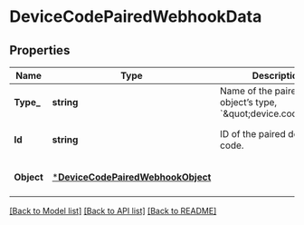 # DeviceCodePairedWebhookData

## Properties
Name | Type | Description | Notes
------------ | ------------- | ------------- | -------------
**Type_** | **string** | Name of the paired object’s type, &#x60;\&quot;device.code\&quot;&#x60;. | [optional] [default to null]
**Id** | **string** | ID of the paired device code. | [optional] [default to null]
**Object** | [***DeviceCodePairedWebhookObject**](DeviceCodePairedWebhookObject.md) |  | [optional] [default to null]

[[Back to Model list]](../README.md#documentation-for-models) [[Back to API list]](../README.md#documentation-for-api-endpoints) [[Back to README]](../README.md)

